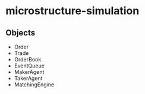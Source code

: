 # microstructure-simulation

## Objects

- Order
- Trade
- OrderBook
- EventQueue
- MakerAgent
- TakerAgent
- MatchingEngine